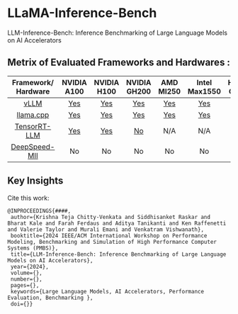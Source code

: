 # LLaMA-Inference-Bench
 
LLM-Inference-Bench: Inference Benchmarking of Large Language Models on AI Accelerators

## Metrix of Evaluated Frameworks and Hardwares :

| Framework/ Hardware | NVIDIA A100 | NVIDIA H100 | NVIDIA GH200 | AMD MI250 | Intel Max1550 | Habana Gaudi2 | Sambanova SN40L |
|:-----------------------:|:---------------:|:---------------:|:------------:|:---------:|:---------:|:-------------:|:---------------:|
|         [vLLM](./vLLM/README.md)        |     [Yes](./vLLM/A100/README.MD)    |     [Yes](./vLLM/H100/README.MD)    |      [Yes](./vLLM/GH200/README.MD)     |    [Yes](./vLLM/MI250/README.MD)   |    [Yes](./vLLM/PVC/README.md)   |       No      |       N/A       |
|      [llama.cpp](./llama.cpp/README.md)      |     [Yes](./llama.cpp/A100/README.MD)    |     [Yes](./llama.cpp/H100/README.MD)    |      [Yes](./llama.cpp/GH200/README.MD)     |    [Yes](./llama.cpp/MI250/README.MD)   |    [Yes](./llama.cpp/PVC/README.MD)   |      N/A      |       N/A       |
|     [TensorRT-LLM](./TensorRT-LLM/README.md)    |     [Yes](./TensorRT-LLM/A100/README.MD)    |     [Yes](./TensorRT-LLM/H100/README.MD)    |     [No]()     |    N/A    |    N/A    |      N/A      |       N/A       |
|      [DeepSpeed-MII](./Deepspeed-MII/README.md)      |      No     |      No     |      No      |     No    |     No    |      [Link]()     |       N/A       |

## Key Insights 


 Cite this work:
 ```
 @INPROCEEDINGS{####,
  author={Krishna Teja Chitty-Venkata and Siddhisanket Raskar and Bharat Kale and Farah Ferdaus and Aditya Tanikanti and Ken Raffenetti and Valerie Taylor and Murali Emani and Venkatram Vishwanath},
  booktitle={2024 IEEE/ACM International Workshop on Performance Modeling, Benchmarking and Simulation of High Performance Computer Systems (PMBS)}, 
  title={LLM-Inference-Bench: Inference Benchmarking of Large Language Models on AI Accelerators}, 
  year={2024},
  volume={},
  number={},
  pages={},
  keywords={Large Language Models, AI Accelerators, Performance Evaluation, Benchmarking },
  doi={}}
 ```
